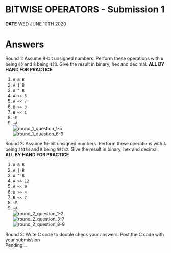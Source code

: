# BITWISE OPERATORS - Submission 1  
**DATE** WED JUNE 10TH 2020  
  
# Answers  
Round 1: Assume 8-bit unsigned numbers. Perform these operations with `A` being `60` and `B` being `123`. Give the result in binary, hex and decimal. **ALL BY HAND FOR PRACTICE**  
1.  `A & B`
2. `A | B`
3. `A ^ B`
3. `A >> 5`
4. `A << 7`
5. `B >> 3`
6. `B << 1`
7. `~B`
8. `~A`  
![round_1_question_1-5](img/1d_bitwise_operators_round1_no1-5.jpg)  
![round_1_question_6-9](img/1d_bitwise_operators_round1_no6-9.jpg)  

Round 2: Assume 16-bit unsigned numbers. Perform these operations with `A` being `20154` and `B` being `58742`.   Give the result in binary, hex and decimal. **ALL BY HAND FOR PRACTICE**    
1.  `A & B`
10. `A | B`
3. `A ^ B`
11. `A >> 12`
12. `A << 9`
13. `B >> 4`
14. `B << 7`
15. `~B`
16. `~A`  
![round_2_question_1-2](img/1d_bitwise_operators_round2_no1-2.jpg)  
![round_2_question_3-7](img/1d_bitwise_operators_round2_no3-7.jpg)  
![round_2_question_8-9](img/1d_bitwise_operators_round2_no8-9.jpg)  
  
Round 3:  Write C code to double check your answers. Post the C code with your submission  
Pending...  
